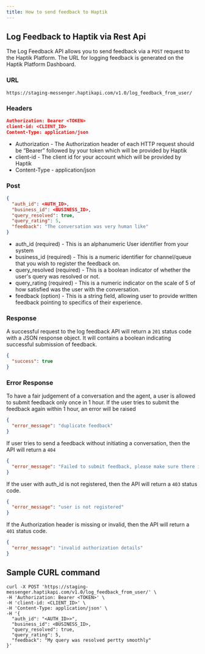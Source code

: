 ```yaml
---
title: How to send feedback to Haptik
---
```


## Log Feedback to Haptik via Rest Api

The Log Feedback API allows you to send feedback via a `POST` request to the Haptik Platform. The URL for logging feedback is generated on the Haptik Platform Dashboard.

### URL

`https://staging-messenger.haptikapi.com/v1.0/log_feedback_from_user/`

### Headers

```json
Authorization: Bearer <TOKEN>
client-id: <CLIENT_ID>
Content-Type: application/json
```

- Authorization - The Authorization header of each HTTP request should be “Bearer” followed by your token which will be provided by Haptik
- client-id - The client id for your account which will be provided by Haptik
- Content-Type - application/json

### Post

```json
{
  "auth_id": <AUTH_ID>,
  "business_id": <BUSINESS_ID>,
  "query_resolved": true,
  "query_rating": 5,
  "feedback": "The conversation was very human like"
}
```

- auth_id (required) - This is an alphanumeric User identifier from your system
- business_id (required) - This is a numeric identifier for channel/queue that you wish to register the feedback on.
- query_resolved (required) - This is a boolean indicator of whether the user's query was resolved or not.
- query_rating (required) - This is a numeric indicator on the scale of 5 of how satisfied was the user with the conversation.
- feedback (option) - This is a string field, allowing user to provide written feedback pointing to specifics of their experience. 

### Response

A successful request to the log feedback API will return a `201` status code with a JSON response object. It will contains a boolean indicating successful submission of feedback.

```json
{
  "success": true
}
```

### Error Response

To have a fair judgement of a conversation and the agent, a user is allowed to submit feedback only once in 1 hour. If the user tries to submit the feedback again within 1 hour, an error will be raised

```json
{
  "error_message": "duplicate feedback"
}
```

If user tries to send a feedback without initiating a conversation, then the API will return a `404`

```json
{
  "error_message": "Failed to submit feedback, please make sure there is an active conversation with the agent"
}
```


If the user with auth_id is not registered, then the API will return a `403` status code.

```json
{
  "error_message": "user is not registered"
}
```

If the Authorization header is missing or invalid, then the API will return a `401` status code.

```json
{
  "error_message": "invalid authorization details"
}
```

## Sample CURL command

```
curl -X POST 'https://staging-messenger.haptikapi.com/v1.0/log_feedback_from_user/' \
-H 'Authorization: Bearer <TOKEN>' \
-H 'client-id: <CLIENT_ID>' \
-H 'Content-Type: application/json' \
-H '{
  "auth_id": "<AUTH_ID>>",
  "business_id": <BUSINESS_ID>,
  "query_resolved": true,
  "query_rating": 5,
  "feedback": "My query was resolved pertty smoothly"
}'
```
